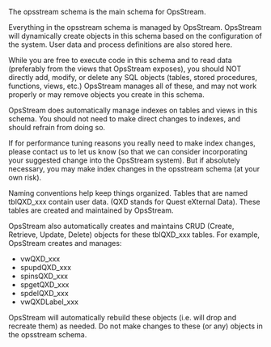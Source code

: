 The opsstream schema is the main schema for OpsStream.

Everything in the opsstream schema is managed by OpsStream.  OpsStream will dynamically create objects in this schema based on the configuration of the system.  User data and process definitions are also stored here.

While you are free to execute code in this schema and to read data (preferably from the views that OpsStream exposes), you should NOT directly add, modify, or delete any SQL objects (tables, stored procedures, functions, views, etc.)  OpsStream manages all of these, and may not work properly or may remove objects you create in this schema.

OpsStream does automatically manage indexes on tables and views in this schema.  You should not need to make direct changes to indexes, and should refrain from doing so.

If for performance tuning reasons you really need to make index changes, please contact us to let us know (so that we can consider incorporating your suggested change into the OpsStream system).  But if absolutely necessary, you may make index changes in the opsstream schema (at your own risk).

Naming conventions help keep things organized.  Tables that are named tblQXD_xxx contain user data.  (QXD stands for Quest eXternal Data).  These tables are created and maintained by OpsStream.

OpsStream also automatically creates and maintains CRUD (Create, Retrieve, Update, Delete) objects for these tblQXD_xxx tables.  For example, OpsStream creates and manages:

* vwQXD_xxx
* spupdQXD_xxx
* spinsQXD_xxx
* spgetQXD_xxx
* spdelQXD_xxx
* vwQXDLabel_xxx

OpsStream will automatically rebuild these objects (i.e. will drop and recreate them) as needed.  Do not make changes to these (or any) objects in the opsstream schema.